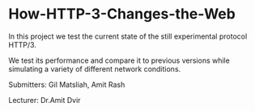 # How-HTTP-3-Changes-the-Web

In this project we test the current state of the still experimental protocol HTTP/3.

We test its performance and compare it to previous versions while simulating a variety of different network conditions.


Submitters: Gil Matsliah, Amit Rash

Lecturer: Dr.Amit Dvir
